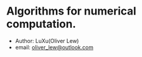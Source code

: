 # Algorithms for numerical computation.

* Author: LuXu(Oliver Lew)
* email: oliver_lew@outlook.com
